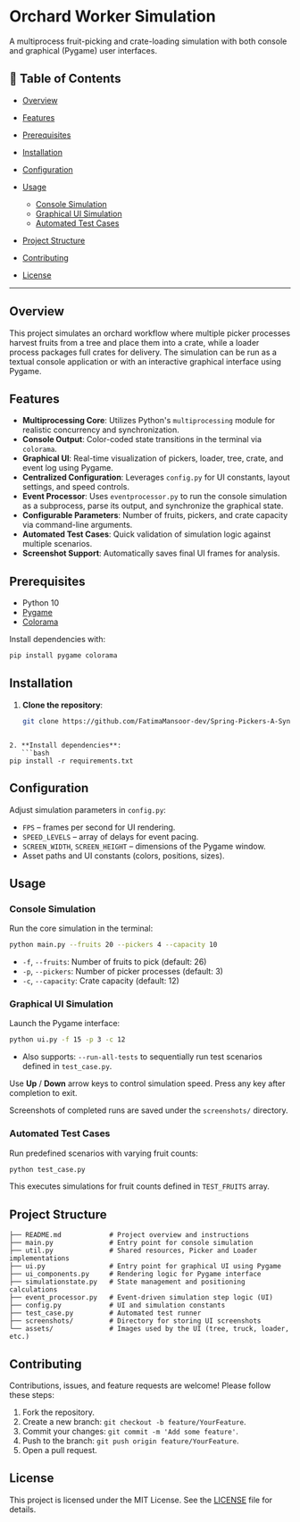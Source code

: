 # Orchard Worker Simulation

A multiprocess fruit-picking and crate-loading simulation with both console and graphical (Pygame) user interfaces.

## 📝 Table of Contents

* [Overview](#overview)
* [Features](#features)
* [Prerequisites](#prerequisites)
* [Installation](#installation)
* [Configuration](#configuration)
* [Usage](#usage)

  * [Console Simulation](#console-simulation)
  * [Graphical UI Simulation](#graphical-ui-simulation)
  * [Automated Test Cases](#automated-test-cases)
* [Project Structure](#project-structure)
* [Contributing](#contributing)
* [License](#license)

---

## Overview

This project simulates an orchard workflow where multiple picker processes harvest fruits from a tree and place them into a crate, while a loader process packages full crates for delivery. The simulation can be run as a textual console application or with an interactive graphical interface using Pygame.

## Features

* **Multiprocessing Core**: Utilizes Python's `multiprocessing` module for realistic concurrency and synchronization.
* **Console Output**: Color-coded state transitions in the terminal via `colorama`.
* **Graphical UI**: Real-time visualization of pickers, loader, tree, crate, and event log using Pygame.
* **Centralized Configuration**: Leverages `config.py` for UI constants, layout settings, and speed controls.
* **Event Processor**: Uses `eventprocessor.py` to run the console simulation as a subprocess, parse its output, and synchronize the graphical state.
* **Configurable Parameters**: Number of fruits, pickers, and crate capacity via command-line arguments.
* **Automated Test Cases**: Quick validation of simulation logic against multiple scenarios.
* **Screenshot Support**: Automatically saves final UI frames for analysis.

## Prerequisites

* Python 10
* [Pygame](https://www.pygame.org/)
* [Colorama](https://pypi.org/project/colorama/)

Install dependencies with:

```bash
pip install pygame colorama
```

## Installation

1. **Clone the repository**:

   ```bash
   git clone https://github.com/FatimaMansoor-dev/Spring-Pickers-A-Synchronization-Problem

   ```
````

2. **Install dependencies**:
   ```bash
pip install -r requirements.txt
````


## Configuration

Adjust simulation parameters in `config.py`:

* `FPS` – frames per second for UI rendering.
* `SPEED_LEVELS` – array of delays for event pacing.
* `SCREEN_WIDTH`, `SCREEN_HEIGHT` – dimensions of the Pygame window.
* Asset paths and UI constants (colors, positions, sizes).

## Usage

### Console Simulation

Run the core simulation in the terminal:

```bash
python main.py --fruits 20 --pickers 4 --capacity 10
```

* `-f`, `--fruits`: Number of fruits to pick (default: 26)
* `-p`, `--pickers`: Number of picker processes (default: 3)
* `-c`, `--capacity`: Crate capacity (default: 12)

### Graphical UI Simulation

Launch the Pygame interface:

```bash
python ui.py -f 15 -p 3 -c 12
```

* Also supports: `--run-all-tests` to sequentially run test scenarios defined in `test_case.py`.

Use **Up** / **Down** arrow keys to control simulation speed. Press any key after completion to exit.

Screenshots of completed runs are saved under the `screenshots/` directory.

### Automated Test Cases

Run predefined scenarios with varying fruit counts:

```bash
python test_case.py
```

This executes simulations for fruit counts defined in `TEST_FRUITS` array.

## Project Structure

```
├── README.md            # Project overview and instructions
├── main.py              # Entry point for console simulation
├── util.py              # Shared resources, Picker and Loader implementations
├── ui.py                # Entry point for graphical UI using Pygame
├── ui_components.py     # Rendering logic for Pygame interface
├── simulationstate.py   # State management and positioning calculations
├── event_processor.py   # Event-driven simulation step logic (UI)
├── config.py            # UI and simulation constants
├── test_case.py         # Automated test runner
├── screenshots/         # Directory for storing UI screenshots
└── assets/              # Images used by the UI (tree, truck, loader, etc.)
```

## Contributing

Contributions, issues, and feature requests are welcome! Please follow these steps:

1. Fork the repository.
2. Create a new branch: `git checkout -b feature/YourFeature`.
3. Commit your changes: `git commit -m 'Add some feature'`.
4. Push to the branch: `git push origin feature/YourFeature`.
5. Open a pull request.

## License

This project is licensed under the MIT License. See the [LICENSE](LICENSE) file for details.
